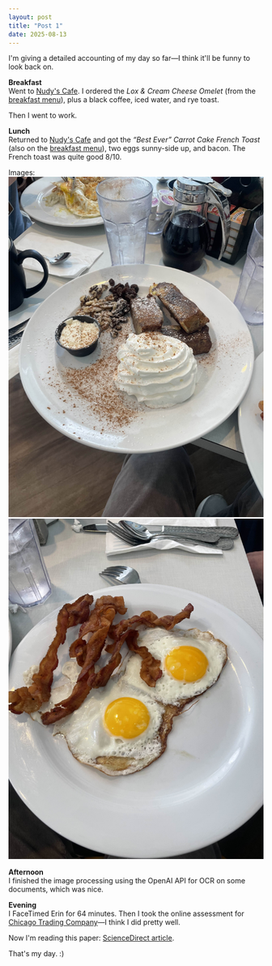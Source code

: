 ```yaml
---
layout: post
title: "Post 1"
date: 2025-08-13
---
```


I'm giving a detailed accounting of my day so far—I think it'll be funny to look back on.

**Breakfast**  
Went to [Nudy's Cafe](https://www.nudyscafes.com). I ordered the *Lox & Cream Cheese Omelet* (from the [breakfast menu](https://www.nudyscafes.com/breakfast)), plus a black coffee, iced water, and rye toast. 

Then I went to work.

**Lunch**  
Returned to [Nudy's Cafe](https://www.nudyscafes.com) and got the *“Best Ever” Carrot Cake French Toast* (also on the [breakfast menu](https://www.nudyscafes.com/breakfast)), two eggs sunny-side up, and bacon. The French toast was quite good 8/10.

Images:  
![Carrot Cake French Toast 1](images/IMG_2254.jpg)
![Carrot Cake French Toast 2](images/IMG_2255.jpg)

**Afternoon**  
I finished the image processing using the OpenAI API for OCR on some documents, which was nice.

**Evening**  
I FaceTimed Erin for 64 minutes. Then I took the online assessment for [Chicago Trading Company](https://www.chicagotrading.com)—I think I did pretty well.

Now I'm reading this paper: [ScienceDirect article](https://www.sciencedirect.com/science/article/abs/pii/S0045782525004116).

That's my day. :)
